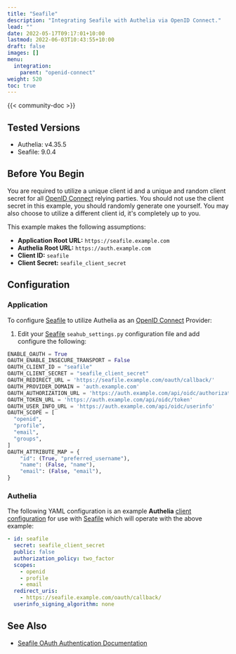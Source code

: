 ```yaml
---
title: "Seafile"
description: "Integrating Seafile with Authelia via OpenID Connect."
lead: ""
date: 2022-05-17T09:17:01+10:00
lastmod: 2022-06-03T10:43:55+10:00
draft: false
images: []
menu:
  integration:
    parent: "openid-connect"
weight: 520
toc: true
---
```


{{< community-doc >}}

## Tested Versions

- Authelia: v4.35.5
- Seafile: 9.0.4

## Before You Begin

You are required to utilize a unique client id and a unique and random client secret for all [OpenID Connect] relying
parties. You should not use the client secret in this example, you should randomly generate one yourself. You may also
choose to utilize a different client id, it's completely up to you.

This example makes the following assumptions:

- **Application Root URL:** `https://seafile.example.com`
- **Authelia Root URL:** `https://auth.example.com`
- **Client ID:** `seafile`
- **Client Secret:** `seafile_client_secret`

## Configuration

### Application

To configure [Seafile] to utilize Authelia as an [OpenID Connect] Provider:

1. Edit your [Seafile] `seahub_settings.py` configuration file and add configure the following:

```python
ENABLE_OAUTH = True
OAUTH_ENABLE_INSECURE_TRANSPORT = False
OAUTH_CLIENT_ID = "seafile"
OAUTH_CLIENT_SECRET = "seafile_client_secret"
OAUTH_REDIRECT_URL = 'https://seafile.example.com/oauth/callback/'
OAUTH_PROVIDER_DOMAIN = 'auth.example.com'
OAUTH_AUTHORIZATION_URL = 'https://auth.example.com/api/oidc/authorization'
OAUTH_TOKEN_URL = 'https://auth.example.com/api/oidc/token'
OAUTH_USER_INFO_URL = 'https://auth.example.com/api/oidc/userinfo'
OAUTH_SCOPE = [
  "openid",
  "profile",
  "email",
  "groups",
]
OAUTH_ATTRIBUTE_MAP = {
    "id": (True, "preferred_username"),
    "name": (False, "name"),
    "email": (False, "email"),
}
```

### Authelia

The following YAML configuration is an example **Authelia**
[client configuration](../../../configuration/identity-providers/open-id-connect.md#clients) for use with [Seafile]
which will operate with the above example:

```yaml
- id: seafile
  secret: seafile_client_secret
  public: false
  authorization_policy: two_factor
  scopes:
    - openid
    - profile
    - email
  redirect_uris:
    - https://seafile.example.com/oauth/callback/
  userinfo_signing_algorithm: none
```

## See Also

- [Seafile OAuth Authentication Documentation](https://manual.seafile.com/deploy/oauth/)

[Seafile]: https://www.seafile.com/
[OpenID Connect]: ../../openid-connect/introduction.md
